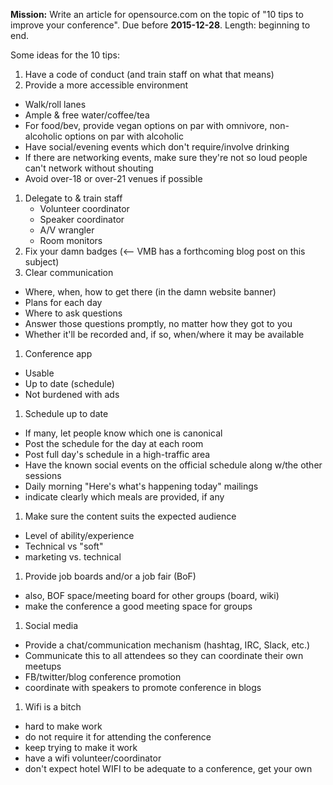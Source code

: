**Mission:** Write an article for opensource.com on the topic of "10 tips to improve your conference". Due before **2015-12-28**. Length: beginning to end.

Some ideas for the 10 tips:

1. Have a code of conduct (and train staff on what that means)
1. Provide a more accessible environment
  * Walk/roll lanes
  * Ample & free water/coffee/tea
  * For food/bev, provide vegan options on par with omnivore, non-alcoholic options on par with alcoholic
  * Have social/evening events which don't require/involve drinking
  * If there are networking events, make sure they're not so loud people can't network without shouting
  * Avoid over-18 or over-21 venues if possible
1. Delegate to & train staff
    * Volunteer coordinator
    * Speaker coordinator
    * A/V wrangler
    * Room monitors
1. Fix your damn badges (<-- VMB has a forthcoming blog post on this subject)
1. Clear communication
  * Where, when, how to get there (in the damn website banner)
  * Plans for each day
  * Where to ask questions
  * Answer those questions promptly, no matter how they got to you
  * Whether it'll be recorded and, if so, when/where it may be available
1. Conference app
  * Usable
  * Up to date (schedule)
  * Not burdened with ads
1. Schedule up to date
  * If many, let people know which one is canonical
  * Post the schedule for the day at each room
  * Post full day's schedule in a high-traffic area
  * Have the known social events on the official schedule along w/the other sessions
  * Daily morning "Here's what's happening today" mailings
  * indicate clearly which meals are provided, if any
1. Make sure the content suits the expected audience
  * Level of ability/experience
  * Technical vs "soft"
  * marketing vs. technical
1. Provide job boards and/or a job fair (BoF)
  * also, BOF space/meeting board for other groups (board, wiki)
  * make the conference a good meeting space for groups
1. Social media
  * Provide a chat/communication mechanism (hashtag, IRC, Slack, etc.)
  * Communicate this to all attendees so they can coordinate their own meetups
  * FB/twitter/blog conference promotion
  * coordinate with speakers to promote conference in blogs
1. Wifi is a bitch
  * hard to make work
  * do not require it for attending the conference
  * keep trying to make it work
  * have a wifi volunteer/coordinator
  * don't expect hotel WIFI to be adequate to a conference, get your own

